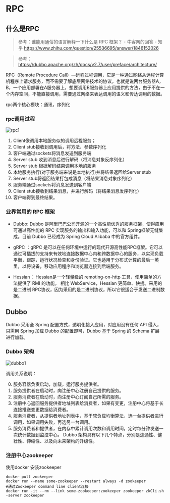 # RPC

## 什么是RPC

> 参考：谁能用通俗的语言解释一下什么是 RPC 框架？ - 牛客网的回答 - 知乎
https://www.zhihu.com/question/25536695/answer/1846152026

> 参考：https://dubbo.apache.org/zh/docs/v2.7/user/preface/architecture/

RPC（Remote Procedure Call）—远程过程调用，它是一种通过网络从远程计算机程序上请求服务，而不需要了解底层网络技术的协议。也就是说两台服务器A，B，一个应用部署在A服务器上，想要调用B服务器上应用提供的方法，由于不在一个内存空间，不能直接调用，需要通过网络来表达调用的语义和传达调用的数据。

rpc两个核心模块：通讯，序列化

### rpc调用过程

![rpc1](/blog/distributed/rpc1.jpg)

1. Client像调用本地服务似的调用远程服务；
2. Client stub接收到调用后，将方法、参数序列化
3. 客户端通过sockets将消息发送到服务端
4. Server stub 收到消息后进行解码（将消息对象反序列化）
5. Server stub 根据解码结果调用本地的服务
6. 本地服务执行(对于服务端来说是本地执行)并将结果返回给Server stub
7. Server stub将返回结果打包成消息（将结果消息对象序列化）
8. 服务端通过sockets将消息发送到客户端
9. Client stub接收到结果消息，并进行解码（将结果消息发序列化）
10. 客户端得到最终结果。


### 业界常用的 RPC 框架

- Dubbo: Dubbo 是阿里巴巴公司开源的一个高性能优秀的服务框架，使得应用可通过高性能的 RPC 实现服务的输出和输入功能，可以和 Spring框架无缝集成。目前 Dubbo 已经成为 Spring Cloud Alibaba 中的官方组件。

- gRPC ：gRPC 是可以在任何环境中运行的现代开源高性能RPC框架。它可以通过可插拔的支持来有效地连接数据中心内和跨数据中心的服务，以实现负载平衡，跟踪，运行状况检查和身份验证。它也适用于分布式计算的最后一英里，以将设备，移动应用程序和浏览器连接到后端服务。

- Hessian： Hessian是一个轻量级的 remoting-on-http 工具，使用简单的方法提供了 RMI 的功能。 相比 WebService，Hessian 更简单、快捷。采用的是二进制 RPC协议，因为采用的是二进制协议，所以它很适合于发送二进制数据。


## Dubbo

Dubbo 采用全 Spring 配置方式，透明化接入应用，对应用没有任何 API 侵入，只需用 Spring 加载 Dubbo 的配置即可，Dubbo 基于 Spring 的 Schema 扩展 进行加载。

### Dubbo 架构

![dubbo1](/blog/distributed/dubbo1.PNG)


调用关系说明：

0. 服务容器负责启动，加载，运行服务提供者。
1. 服务提供者在启动时，向注册中心注册自己提供的服务。
2. 服务消费者在启动时，向注册中心订阅自己所需的服务。
3. 注册中心返回服务提供者地址列表给消费者，如果有变更，注册中心将基于长连接推送变更数据给消费者。
4. 服务消费者，从提供者地址列表中，基于软负载均衡算法，选一台提供者进行调用，如果调用失败，再选另一台调用。
5. 服务消费者和提供者，在内存中累计调用次数和调用时间，定时每分钟发送一次统计数据到监控中心。
Dubbo 架构具有以下几个特点，分别是连通性、健壮性、伸缩性、以及向未来架构的升级性。

### 注册中心zookeeper

使用docker 安装zookeeper

```shell
docker pull zookeeper
docker run --name some-zookeeper --restart always -d zookeeper
#通过Zookeeper command line client连接
docker run -it --rm --link some-zookeeper:zookeeper zookeeper zkCli.sh -server zookeeper
```



